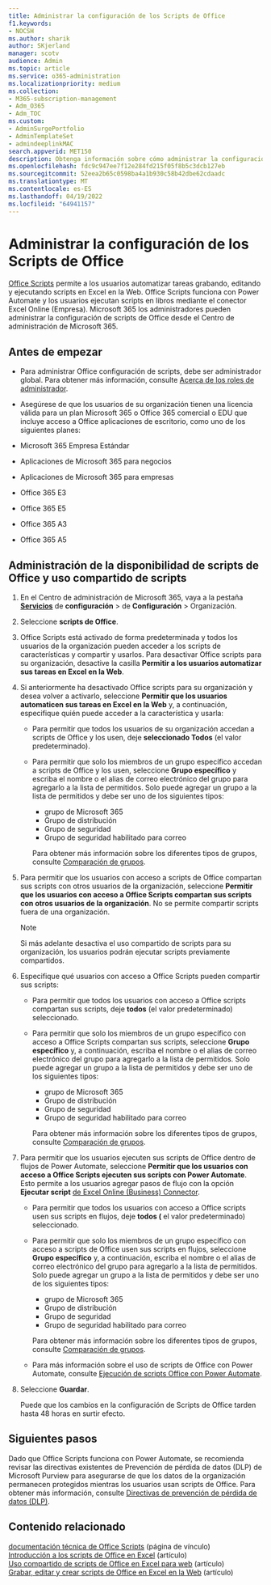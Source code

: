 ```yaml
---
title: Administrar la configuración de los Scripts de Office
f1.keywords:
- NOCSH
ms.author: sharik
author: SKjerland
manager: scotv
audience: Admin
ms.topic: article
ms.service: o365-administration
ms.localizationpriority: medium
ms.collection:
- M365-subscription-management
- Adm_O365
- Adm_TOC
ms.custom:
- AdminSurgePortfolio
- AdminTemplateSet
- admindeeplinkMAC
search.appverid: MET150
description: Obtenga información sobre cómo administrar la configuración de scripts de Office para los usuarios de su organización.
ms.openlocfilehash: fdc9c947ee7f12e284fd215f05f8b5c3dcb127eb
ms.sourcegitcommit: 52eea2b65c0598ba4a1b930c58b42dbe62cdaadc
ms.translationtype: MT
ms.contentlocale: es-ES
ms.lasthandoff: 04/19/2022
ms.locfileid: "64941157"
---
```

# <a name="manage-office-scripts-settings"></a>Administrar la configuración de los Scripts de Office

[Office Scripts](/office/dev/scripts) permite a los usuarios automatizar tareas grabando, editando y ejecutando scripts en Excel en la Web. Office Scripts funciona con Power Automate y los usuarios ejecutan scripts en libros mediante el conector Excel Online (Empresa). Microsoft 365 los administradores pueden administrar la configuración de scripts de Office desde el Centro de administración de Microsoft 365.

## <a name="before-you-begin"></a>Antes de empezar

- Para administrar Office configuración de scripts, debe ser administrador global. Para obtener más información, consulte [Acerca de los roles de administrador](../add-users/about-admin-roles.md).

- Asegúrese de que los usuarios de su organización tienen una licencia válida para un plan Microsoft 365 o Office 365 comercial o EDU que incluye acceso a Office aplicaciones de escritorio, como uno de los siguientes planes:

- Microsoft 365 Empresa Estándar
- Aplicaciones de Microsoft 365 para negocios
- Aplicaciones de Microsoft 365 para empresas
- Office 365 E3
- Office 365 E5
- Office 365 A3
- Office 365 A5

## <a name="manage-availability-of-office-scripts-and-sharing-of-scripts"></a>Administración de la disponibilidad de scripts de Office y uso compartido de scripts

1. En el Centro de administración de Microsoft 365, vaya a la pestaña **[Servicios](https://go.microsoft.com/fwlink/p/?linkid=2053743)** de **configuración** \> de **Configuración** \> Organización.

2. Seleccione **scripts de Office**.

3. Office Scripts está activado de forma predeterminada y todos los usuarios de la organización pueden acceder a los scripts de características y compartir y usarlos. Para desactivar Office scripts para su organización, desactive la casilla **Permitir a los usuarios automatizar sus tareas en Excel en la Web**.

4. Si anteriormente ha desactivado Office scripts para su organización y desea volver a activarlo, seleccione **Permitir que los usuarios automaticen sus tareas en Excel en la Web** y, a continuación, especifique quién puede acceder a la característica y usarla:

    - Para permitir que todos los usuarios de su organización accedan a scripts de Office y los usen, deje **seleccionado Todos** (el valor predeterminado).

    - Para permitir que solo los miembros de un grupo específico accedan a scripts de Office y los usen, seleccione **Grupo específico** y escriba el nombre o el alias de correo electrónico del grupo para agregarlo a la lista de permitidos. Solo puede agregar un grupo a la lista de permitidos y debe ser uno de los siguientes tipos:
        - grupo de Microsoft 365
        - Grupo de distribución
        - Grupo de seguridad
        - Grupo de seguridad habilitado para correo

        Para obtener más información sobre los diferentes tipos de grupos, consulte [Comparación de grupos](../create-groups/compare-groups.md).

5. Para permitir que los usuarios con acceso a scripts de Office compartan sus scripts con otros usuarios de la organización, seleccione **Permitir que los usuarios con acceso a Office Scripts compartan sus scripts con otros usuarios de la organización**. No se permite compartir scripts fuera de una organización.

    > [!NOTE]
    > Si más adelante desactiva el uso compartido de scripts para su organización, los usuarios podrán ejecutar scripts previamente compartidos.

6. Especifique qué usuarios con acceso a Office Scripts pueden compartir sus scripts:

    - Para permitir que todos los usuarios con acceso a Office scripts compartan sus scripts, deje **todos** (el valor predeterminado) seleccionado.

    - Para permitir que solo los miembros de un grupo específico con acceso a Office Scripts compartan sus scripts, seleccione **Grupo específico** y, a continuación, escriba el nombre o el alias de correo electrónico del grupo para agregarlo a la lista de permitidos. Solo puede agregar un grupo a la lista de permitidos y debe ser uno de los siguientes tipos:
        - grupo de Microsoft 365
        - Grupo de distribución
        - Grupo de seguridad
        - Grupo de seguridad habilitado para correo

        Para obtener más información sobre los diferentes tipos de grupos, consulte [Comparación de grupos](../create-groups/compare-groups.md).

7. Para permitir que los usuarios ejecuten sus scripts de Office dentro de flujos de Power Automate, seleccione **Permitir que los usuarios con acceso a Office Scripts ejecuten sus scripts con Power Automate**. Esto permite a los usuarios agregar pasos de flujo con la opción **Ejecutar script** [de Excel Online (Business) Connector](/connectors/excelonlinebusiness).

    - Para permitir que todos los usuarios con acceso a Office scripts usen sus scripts en flujos, deje **todos (** el valor predeterminado) seleccionado.

    - Para permitir que solo los miembros de un grupo específico con acceso a scripts de Office usen sus scripts en flujos, seleccione **Grupo específico** y, a continuación, escriba el nombre o el alias de correo electrónico del grupo para agregarlo a la lista de permitidos. Solo puede agregar un grupo a la lista de permitidos y debe ser uno de los siguientes tipos:
        - grupo de Microsoft 365
        - Grupo de distribución
        - Grupo de seguridad
        - Grupo de seguridad habilitado para correo

        Para obtener más información sobre los diferentes tipos de grupos, consulte [Comparación de grupos](../create-groups/compare-groups.md).

    - Para más información sobre el uso de scripts de Office con Power Automate, consulte [Ejecución de scripts Office con Power Automate](/office/dev/scripts/develop/power-automate-integration).

8. Seleccione **Guardar**.

    Puede que los cambios en la configuración de Scripts de Office tarden hasta 48 horas en surtir efecto.

## <a name="next-steps"></a>Siguientes pasos

Dado que Office Scripts funciona con Power Automate, se recomienda revisar las directivas existentes de Prevención de pérdida de datos (DLP) de Microsoft Purview para asegurarse de que los datos de la organización permanecen protegidos mientras los usuarios usan scripts de Office. Para obtener más información, consulte [Directivas de prevención de pérdida de datos (DLP)](/power-automate/prevent-data-loss).

## <a name="related-content"></a>Contenido relacionado

[documentación técnica de Office Scripts](/office/dev/scripts/) (página de vínculo)\
[Introducción a los scripts de Office en Excel](https://support.microsoft.com/office/9fbe283d-adb8-4f13-a75b-a81c6baf163a) (artículo)\
[Uso compartido de scripts de Office en Excel para web](https://support.microsoft.com/office/226eddbc-3a44-4540-acfe-fccda3d1122b) (artículo)\
[Grabar, editar y crear scripts de Office en Excel en la Web](/office/dev/scripts/tutorials/excel-tutorial) (artículo)
